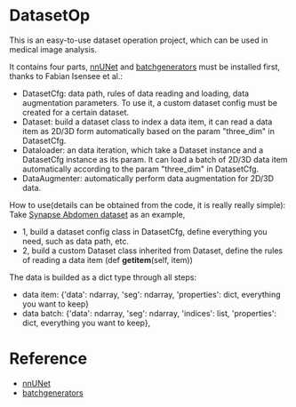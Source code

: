# DatasetOp
This is an easy-to-use dataset operation project, which can be used in medical image analysis.

It contains four parts, [nnUNet](https://github.com/MIC-DKFZ/nnUNet) and [batchgenerators](https://github.com/MIC-DKFZ/batchgenerators) must be installed first, thanks to Fabian Isensee et al.: 
- DatasetCfg: data path, rules of data reading and loading, data augmentation parameters. To use it, a custom dataset config must be created for a certain dataset.
- Dataset: build a dataset class to index a data item, it can read a data item as 2D/3D form automatically based on the param "three_dim" in DatasetCfg.
- Dataloader: an data iteration, which take a Dataset instance and a DatasetCfg instance as its param. It can load a batch of 2D/3D data item automatically according to the param "three_dim" in DatasetCfg.
- DataAugmenter: automatically perform data augmentation for 2D/3D data.

How to use(details can be obtained from the code, it is really really simple):
Take [Synapse Abdomen dataset](https://www.synapse.org/#!Synapse:syn3193805/wiki/217789) as an example,
- 1, build a dataset config class in DatasetCfg, define everything you need, such as data path, etc.
- 2, build a custom Dataset class inherited from Dataset, define the rules of reading a data item (def __getitem__(self, item))

The data is builded as a dict type through all steps:
- data item: {'data': ndarray, 'seg': ndarray, 'properties': dict, everything you want to keep}
- data batch: {'data': ndarray, 'seg': ndarray, 'indices': list, 'properties': dict, everything you want to keep},

# Reference
- [nnUNet](https://github.com/MIC-DKFZ/nnUNet)
- [batchgenerators](https://github.com/MIC-DKFZ/batchgenerators)
